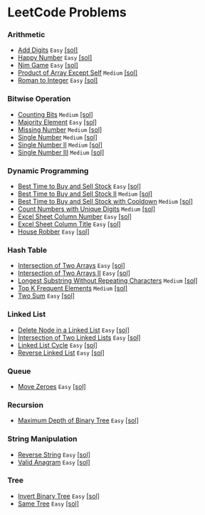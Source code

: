 # LeetCode Problems

### Arithmetic
* [Add Digits](https://leetcode.com/problems/add-digits/) `Easy` [[sol]](ADD_DIGITS.txt)
* [Happy Number](https://leetcode.com/problems/happy-number/) `Easy` [[sol]](HAPPY_NUMBER.txt)
* [Nim Game](https://leetcode.com/problems/nim-game/) `Easy` [[sol]](NIM_GAME.txt)
* [Product of Array Except Self](https://leetcode.com/problems/product-of-array-except-self/) `Medium` [[sol]](PRODUCT_OF_ARRAY_EXCEPT_SELF.txt)
* [Roman to Integer](https://leetcode.com/problems/roman-to-integer/) `Easy` [[sol]](ROMAN_TO_INTEGER.txt)

### Bitwise Operation
* [Counting Bits](https://leetcode.com/problems/counting-bits/) `Medium` [[sol]](COUNTING_BITS.txt)
* [Majority Element](https://leetcode.com/problems/majority-element/) `Easy` [[sol]](MAJORITY_ELEMENT.txt)
* [Missing Number](https://leetcode.com/problems/missing-number/) `Medium` [[sol]](MISSING_NUMBER.txt)
* [Single Number](https://leetcode.com/problems/single-number/) `Medium` [[sol]](SINGLE_NUMBER.txt)
* [Single Number II](https://leetcode.com/problems/single-number-ii/) `Medium` [[sol]](SINGLE_NUMBER_II.txt)
* [Single Number III](https://leetcode.com/problems/single-number-iii/) `Medium` [[sol]](SINGLE_NUMBER_III.txt)

### Dynamic Programming
* [Best Time to Buy and Sell Stock](https://leetcode.com/problems/best-time-to-buy-and-sell-stock/) `Easy` [[sol]](BEST_TIME_TO_BUY_AND_SELL_STOCK.txt)
* [Best Time to Buy and Sell Stock II](https://leetcode.com/problems/best-time-to-buy-and-sell-stock-ii/) `Medium` [[sol]](BEST_TIME_TO_BUY_AND_SELL_STOCK_II.txt)
* [Best Time to Buy and Sell Stock with Cooldown](https://leetcode.com/problems/best-time-to-buy-and-sell-stock-with-cooldown/) `Medium` [[sol]](BEST_TIME_TO_BUY_AND_SELL_STOCK_WITH_COOLDOWN.txt)
* [Count Numbers with Unique Digits](https://leetcode.com/problems/count-numbers-with-unique-digits/) `Medium` [[sol]](COUNT_NUMBERS_WITH_UNIQUE_DIGITS.txt)
* [Excel Sheet Column Number](https://leetcode.com/problems/excel-sheet-column-number/) `Easy` [[sol]](EXCEL_SHEET_COLUMN_NUMBER.txt)
* [Excel Sheet Column Title](https://leetcode.com/problems/excel-sheet-column-title/) `Easy` [[sol]](EXCEL_SHEET_COLUMN_TITLE.txt)
* [House Robber](https://leetcode.com/problems/house-robber/) `Easy` [[sol]](HOUSE_ROBBER.txt)

### Hash Table
* [Intersection of Two Arrays](https://leetcode.com/problems/intersection-of-two-arrays/) `Easy` [[sol]](INTERSECT_TWO_ARRAYS.txt)
* [Intersection of Two Arrays II](https://leetcode.com/problems/intersection-of-two-arrays-ii/) `Easy` [[sol]](INTERSECTION_OF_TWO_ARRAYS_II.txt)
* [Longest Substring Without Repeating Characters](https://leetcode.com/problems/longest-substring-without-repeating-characters/) `Medium` [[sol]](LONGEST_SUBSTRING_WITHOUT_REPEATING_CHARACTERS.txt)
* [Top K Frequent Elements](https://leetcode.com/problems/top-k-frequent-elements/) `Medium` [[sol]](TOP_K_FREQUENT-ELEMENTS.txt)
* [Two Sum](https://leetcode.com/problems/two-sum/) `Easy` [[sol]](TWO_SUM.txt)

### Linked List
* [Delete Node in a Linked List](https://leetcode.com/problems/delete-node-in-a-linked-list/) `Easy` [[sol]](DELETE_NODE_IN_A_LINKED_LIST.txt)
* [Intersection of Two Linked Lists](https://leetcode.com/problems/intersection-of-two-linked-lists/) `Easy` [[sol]](INTERSECTION_OF_TWO_LINKED_LISTS.txt)
* [Linked List Cycle](https://leetcode.com/problems/linked-list-cycle/) `Easy` [[sol]](LINKED_LIST_CYCLE.txt)
* [Reverse Linked List](https://leetcode.com/problems/reverse-linked-list/) `Easy` [[sol]](REVERSE_LINKED_LIST.txt)

### Queue
* [Move Zeroes](https://leetcode.com/problems/move-zeroes/) `Easy` [[sol]](MOVE_ZEROES.txt)

### Recursion
* [Maximum Depth of Binary Tree](https://leetcode.com/problems/maximum-depth-of-binary-tree/) `Easy` [[sol]](MAXIMUM_DEPTH_OF_BINARY_TREE.txt)

### String Manipulation
* [Reverse String](https://leetcode.com/problems/reverse-string/) `Easy` [[sol]](REVERSE_STRING.txt)
* [Valid Anagram](https://leetcode.com/problems/valid-anagram/) `Easy` [[sol]](VALID_ANAGRAM.txt)

### Tree
* [Invert Binary Tree](https://leetcode.com/problems/invert-binary-tree/) `Easy` [[sol]](INVERT_BINARY_TREE.txt)
* [Same Tree](https://leetcode.com/problems/same-tree/) `Easy` [[sol]](SAME_TREE.txt)
